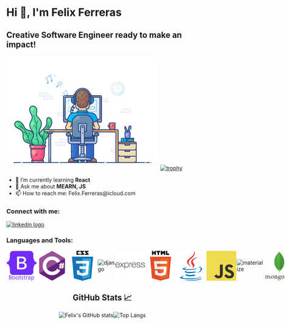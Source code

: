 <h1>Hi 👋, I'm Felix Ferreras</h1>
<h2>Creative Software Engineer ready to make an impact!</h2>

<img src="https://raw.githubusercontent.com/SupianIDz/SupianIDz/main/coding.gif" alt="coding" width="400">

<a href="https://github.com/ryo-ma/github-profile-trophy">
  <img src="https://github-profile-trophy.vercel.app/?username=f2easy" alt="trophy" width="500">
</a>

<ul>
  <li>🌱 I’m currently learning <strong>React</strong></li>
  <li>💬 Ask me about <strong>MEARN, JS</strong></li>
  <li>📫 How to reach me: Felix.Ferreras@icloud.com</li>
</ul>

<h3>Connect with me:</h3>
<div align="left">
  <a href="https://www.linkedin.com/in/ffererras2002/" target="_blank">
    <img src="https://img.shields.io/static/v1?message=LinkedIn&logo=linkedin&label=&color=0077B5&logoColor=white&labelColor=&style=for-the-badge" height="35" alt="linkedin logo"  />
  </a>
</div>

<h3>Languages and Tools:</h3>

<div style="display: flex; align-items: center;">
  <img src="https://raw.githubusercontent.com/devicons/devicon/master/icons/bootstrap/bootstrap-plain-wordmark.svg" alt="bootstrap" width="80">
  <img src="https://raw.githubusercontent.com/devicons/devicon/master/icons/csharp/csharp-original.svg" alt="csharp" width="80">
  <img src="https://raw.githubusercontent.com/devicons/devicon/master/icons/css3/css3-original-wordmark.svg" alt="css3" width="80">
  <img src="https://cdn.worldvectorlogo.com/logos/django.svg" alt="django" width="80">
  <img src="https://raw.githubusercontent.com/devicons/devicon/master/icons/express/express-original-wordmark.svg" alt="express" width="80">
  <img src="https://raw.githubusercontent.com/devicons/devicon/master/icons/html5/html5-original-wordmark.svg" alt="html5" width="80">
  <img src="https://raw.githubusercontent.com/devicons/devicon/master/icons/java/java-original.svg" alt="java" width="80">
  <img src="https://raw.githubusercontent.com/devicons/devicon/master/icons/javascript/javascript-original.svg" alt="javascript" width="80">
  <img src="https://raw.githubusercontent.com/prplx/svg-logos/5585531d45d294869c4eaab4d7cf2e9c167710a9/svg/materialize.svg" alt="materialize" width="80">
  <img src="https://raw.githubusercontent.com/devicons/devicon/master/icons/mongodb/mongodb-original-wordmark.svg" alt="mongodb" width="80">
  <img src="https://www.svgrepo.com/show/303229/microsoft-sql-server-logo.svg" alt="mssql" width="80">
  <img src="https://raw.githubusercontent.com/devicons/devicon/master/icons/nodejs/nodejs-original-wordmark.svg" alt="nodejs" width="80">
  <img src="https://raw.githubusercontent.com/devicons/devicon/master/icons/oracle/oracle-original.svg" alt="oracle" width="80">
  <img src="https://raw.githubusercontent.com/devicons/devicon/master/icons/postgresql/postgresql-original-wordmark.svg" alt="postgresql" width="80">
  <img src="https://raw.githubusercontent.com/devicons/devicon/master/icons/python/python-original.svg" alt="python" width="80">
  <img src="https://raw.githubusercontent.com/devicons/devicon/master/icons/react/react-original-wordmark.svg" alt="react" width="80">
</div>

<h2 align="center">GitHub Stats 📈</h2>

<div style="display: flex; justify-content: center;">
  <img src="https://github-readme-stats.vercel.app/api?username=F2easy&show_icons=true&theme=neon" alt="Felix's GitHub stats">
  <img src="https://github-readme-stats.vercel.app/api/top-langs/?username=f2easy&layout=compact" alt="Top Langs">
</div>



